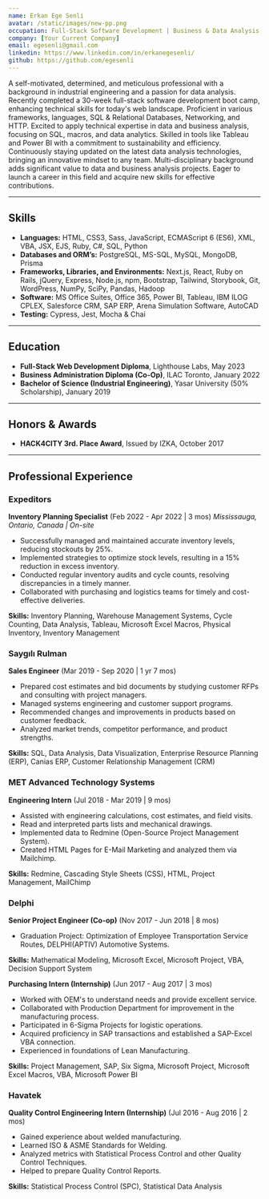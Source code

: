 ```yaml
---
name: Erkan Ege Senli
avatar: /static/images/new-pp.png
occupation: Full-Stack Software Development | Business & Data Analysis
company: [Your Current Company]
email: egesenli@gmail.com
linkedin: https://www.linkedin.com/in/erkanegesenli/
github: https://github.com/egesenli
---
```


A self-motivated, determined, and meticulous professional with a background in industrial engineering and a passion for data analysis. Recently completed a 30-week full-stack software development boot camp, enhancing technical skills for today's web landscape. Proficient in various frameworks, languages, SQL & Relational Databases, Networking, and HTTP. Excited to apply technical expertise in data and business analysis, focusing on SQL, macros, and data analytics. Skilled in tools like Tableau and Power BI with a commitment to sustainability and efficiency. Continuously staying updated on the latest data analysis technologies, bringing an innovative mindset to any team. Multi-disciplinary background adds significant value to data and business analysis projects. Eager to launch a career in this field and acquire new skills for effective contributions.

---

## Skills

- **Languages:** HTML, CSS3, Sass, JavaScript, ECMAScript 6 (ES6), XML, VBA, JSX, EJS, Ruby, C#, SQL, Python
- **Databases and ORM’s:** PostgreSQL, MS-SQL, MySQL, MongoDB, Prisma
- **Frameworks, Libraries, and Environments:** Next.js, React, Ruby on Rails, jQuery, Express, Node.js, npm, Bootstrap, Tailwind, Storybook, Git, WordPress, NumPy, SciPy, Pandas, Hadoop
- **Software:** MS Office Suites, Office 365, Power BI, Tableau, IBM ILOG CPLEX, Salesforce CRM, SAP ERP, Arena Simulation Software, AutoCAD
- **Testing:** Cypress, Jest, Mocha & Chai

---

## Education

- **Full-Stack Web Development Diploma**, Lighthouse Labs, May 2023
- **Business Administration Diploma (Co-Op)**, ILAC Toronto, January 2022
- **Bachelor of Science (Industrial Engineering)**, Yasar University (50% Scholarship), January 2019

---

## Honors & Awards

- **HACK4CITY 3rd. Place Award**, Issued by IZKA, October 2017

---

## Professional Experience

### Expeditors

**Inventory Planning Specialist** (Feb 2022 - Apr 2022 | 3 mos)
_Mississauga, Ontario, Canada | On-site_

- Successfully managed and maintained accurate inventory levels, reducing stockouts by 25%.
- Implemented strategies to optimize stock levels, resulting in a 15% reduction in excess inventory.
- Conducted regular inventory audits and cycle counts, resolving discrepancies in a timely manner.
- Collaborated with purchasing and logistics teams for timely and cost-effective deliveries.

**Skills:** Inventory Planning, Warehouse Management Systems, Cycle Counting, Data Analysis, Tableau, Microsoft Excel Macros, Physical Inventory, Inventory Management

### Saygılı Rulman

**Sales Engineer** (Mar 2019 - Sep 2020 | 1 yr 7 mos)

- Prepared cost estimates and bid documents by studying customer RFPs and consulting with project managers.
- Managed systems engineering and customer support programs.
- Recommended changes and improvements in products based on customer feedback.
- Analyzed market trends, competitor performance, and product strengths.

**Skills:** SQL, Data Analysis, Data Visualization, Enterprise Resource Planning (ERP), Canias ERP, Customer Relationship Management (CRM)

### MET Advanced Technology Systems

**Engineering Intern** (Jul 2018 - Mar 2019 | 9 mos)

- Assisted with engineering calculations, cost estimates, and field visits.
- Read and interpreted parts lists and mechanical drawings.
- Implemented data to Redmine (Open-Source Project Management System).
- Created HTML Pages for E-Mail Marketing and analyzed them via Mailchimp.

**Skills:** Redmine, Cascading Style Sheets (CSS), HTML, Project Management, MailChimp

### Delphi

**Senior Project Engineer (Co-op)** (Nov 2017 - Jun 2018 | 8 mos)

- Graduation Project: Optimization of Employee Transportation Service Routes, DELPHI(APTIV) Automotive Systems.

**Skills:** Mathematical Modeling, Microsoft Excel, Microsoft Project, VBA, Decision Support System

**Purchasing Intern (Internship)** (Jun 2017 - Aug 2017 | 3 mos)

- Worked with OEM's to understand needs and provide excellent service.
- Collaborated with Production Department for improvement in the manufacturing process.
- Participated in 6-Sigma Projects for logistic operations.
- Acquired proficiency in SAP transactions and established a SAP-Excel VBA connection.
- Experienced in foundations of Lean Manufacturing.

**Skills:** Project Management, SAP, Six Sigma, Microsoft Project, Microsoft Excel Macros, VBA, Microsoft Power BI

### Havatek

**Quality Control Engineering Intern (Internship)** (Jul 2016 - Aug 2016 | 2 mos)

- Gained experience about welded manufacturing.
- Learned ISO & ASME Standards for Welding.
- Analyzed metrics with Statistical Process Control and other Quality Control Techniques.
- Helped to prepare Quality Control Reports.

**Skills:** Statistical Process Control (SPC), Statistical Data Analysis
